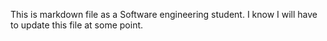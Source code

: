 This is markdown file as a Software engineering student. I know I will have to update this file at some point.
